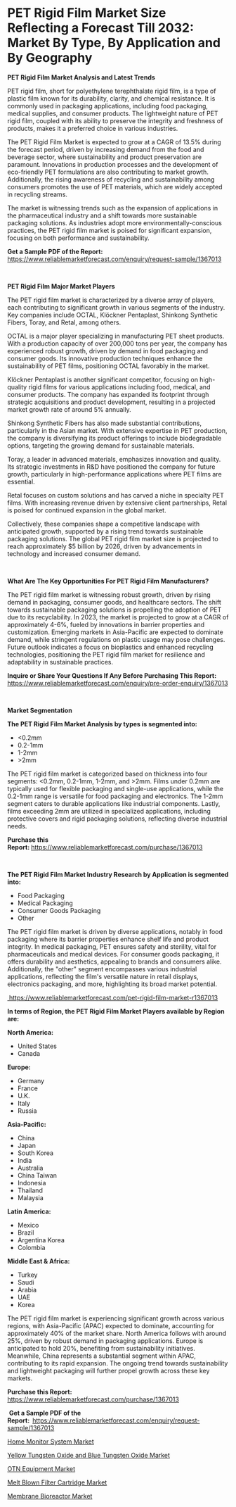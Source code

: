 <p><h1>PET Rigid Film Market Size Reflecting a Forecast Till 2032: Market By Type, By Application and By Geography</h1></p><p><strong>PET Rigid Film Market Analysis and Latest Trends</strong></p>
<p><p>PET rigid film, short for polyethylene terephthalate rigid film, is a type of plastic film known for its durability, clarity, and chemical resistance. It is commonly used in packaging applications, including food packaging, medical supplies, and consumer products. The lightweight nature of PET rigid film, coupled with its ability to preserve the integrity and freshness of products, makes it a preferred choice in various industries.</p><p>The PET Rigid Film Market is expected to grow at a CAGR of 13.5% during the forecast period, driven by increasing demand from the food and beverage sector, where sustainability and product preservation are paramount. Innovations in production processes and the development of eco-friendly PET formulations are also contributing to market growth. Additionally, the rising awareness of recycling and sustainability among consumers promotes the use of PET materials, which are widely accepted in recycling streams. </p><p>The market is witnessing trends such as the expansion of applications in the pharmaceutical industry and a shift towards more sustainable packaging solutions. As industries adopt more environmentally-conscious practices, the PET rigid film market is poised for significant expansion, focusing on both performance and sustainability.</p></p>
<p><strong>Get a Sample PDF of the Report:&nbsp;</strong> <a href="https://www.reliablemarketforecast.com/enquiry/request-sample/1367013?utm_campaign=2011&utm_medium=2&utm_source=Github&utm_content=ia&utm_term=22032025&utm_id=pet-rigid-film">https://www.reliablemarketforecast.com/enquiry/request-sample/1367013</a></p>
<p>&nbsp;</p>
<p><strong>PET Rigid Film Major Market Players</strong></p>
<p><p>The PET rigid film market is characterized by a diverse array of players, each contributing to significant growth in various segments of the industry. Key companies include OCTAL, Klöckner Pentaplast, Shinkong Synthetic Fibers, Toray, and Retal, among others.</p><p>OCTAL is a major player specializing in manufacturing PET sheet products. With a production capacity of over 200,000 tons per year, the company has experienced robust growth, driven by demand in food packaging and consumer goods. Its innovative production techniques enhance the sustainability of PET films, positioning OCTAL favorably in the market.</p><p>Klöckner Pentaplast is another significant competitor, focusing on high-quality rigid films for various applications including food, medical, and consumer products. The company has expanded its footprint through strategic acquisitions and product development, resulting in a projected market growth rate of around 5% annually.</p><p>Shinkong Synthetic Fibers has also made substantial contributions, particularly in the Asian market. With extensive expertise in PET production, the company is diversifying its product offerings to include biodegradable options, targeting the growing demand for sustainable materials.</p><p>Toray, a leader in advanced materials, emphasizes innovation and quality. Its strategic investments in R&D have positioned the company for future growth, particularly in high-performance applications where PET films are essential.</p><p>Retal focuses on custom solutions and has carved a niche in specialty PET films. With increasing revenue driven by extensive client partnerships, Retal is poised for continued expansion in the global market.</p><p>Collectively, these companies shape a competitive landscape with anticipated growth, supported by a rising trend towards sustainable packaging solutions. The global PET rigid film market size is projected to reach approximately $5 billion by 2026, driven by advancements in technology and increased consumer demand.</p></p>
<p>&nbsp;</p>
<p><strong>What Are The Key Opportunities For PET Rigid Film Manufacturers?</strong></p>
<p><p>The PET rigid film market is witnessing robust growth, driven by rising demand in packaging, consumer goods, and healthcare sectors. The shift towards sustainable packaging solutions is propelling the adoption of PET due to its recyclability. In 2023, the market is projected to grow at a CAGR of approximately 4-6%, fueled by innovations in barrier properties and customization. Emerging markets in Asia-Pacific are expected to dominate demand, while stringent regulations on plastic usage may pose challenges. Future outlook indicates a focus on bioplastics and enhanced recycling technologies, positioning the PET rigid film market for resilience and adaptability in sustainable practices.</p></p>
<p><strong>Inquire or Share Your Questions If Any Before Purchasing This Report:</strong> <a href="https://www.reliablemarketforecast.com/enquiry/pre-order-enquiry/1367013?utm_campaign=2011&utm_medium=2&utm_source=Github&utm_content=ia&utm_term=22032025&utm_id=pet-rigid-film">https://www.reliablemarketforecast.com/enquiry/pre-order-enquiry/1367013</a></p>
<p>&nbsp;</p>
<p><strong>Market Segmentation</strong></p>
<p><strong>The PET Rigid Film Market Analysis by types is segmented into:</strong></p>
<p><ul><li><0.2mm</li><li>0.2-1mm</li><li>1-2mm</li><li>>2mm</li></ul></p>
<p><p>The PET rigid film market is categorized based on thickness into four segments: <0.2mm, 0.2-1mm, 1-2mm, and >2mm. Films under 0.2mm are typically used for flexible packaging and single-use applications, while the 0.2-1mm range is versatile for food packaging and electronics. The 1-2mm segment caters to durable applications like industrial components. Lastly, films exceeding 2mm are utilized in specialized applications, including protective covers and rigid packaging solutions, reflecting diverse industrial needs.</p></p>
<p><strong>Purchase this Report:&nbsp;</strong><a href="https://www.reliablemarketforecast.com/purchase/1367013?utm_campaign=2011&utm_medium=2&utm_source=Github&utm_content=ia&utm_term=22032025&utm_id=pet-rigid-film">https://www.reliablemarketforecast.com/purchase/1367013</a></p>
<p>&nbsp;</p>
<p><strong>The PET Rigid Film Market Industry Research by Application is segmented into:</strong></p>
<p><ul><li>Food Packaging</li><li>Medical Packaging</li><li>Consumer Goods Packaging</li><li>Other</li></ul></p>
<p><p>The PET rigid film market is driven by diverse applications, notably in food packaging where its barrier properties enhance shelf life and product integrity. In medical packaging, PET ensures safety and sterility, vital for pharmaceuticals and medical devices. For consumer goods packaging, it offers durability and aesthetics, appealing to brands and consumers alike. Additionally, the "other" segment encompasses various industrial applications, reflecting the film's versatile nature in retail displays, electronics packaging, and more, highlighting its broad market potential.</p></p>
<p><a href="https://www.reliablemarketforecast.com/pet-rigid-film-market-r1367013?utm_campaign=2011&utm_medium=2&utm_source=Github&utm_content=ia&utm_term=22032025&utm_id=pet-rigid-film">&nbsp;https://www.reliablemarketforecast.com/pet-rigid-film-market-r1367013</a></p>
<p><strong>In terms of Region, the PET Rigid Film Market Players available by Region are:</strong></p>
<p>
    <p> <strong> North America: </strong>
        <ul>
            <li>United States</li>
            <li>Canada</li>
        </ul>
        </p> 
    <p> <strong> Europe: </strong>
        <ul>
            <li>Germany</li>
            <li>France</li>
            <li>U.K.</li>
            <li>Italy</li>
            <li>Russia</li>
        </ul>
        </p> 
    <p> <strong> Asia-Pacific: </strong>
        <ul>
            <li>China</li>
            <li>Japan</li>
            <li>South Korea</li>
            <li>India</li>
            <li>Australia</li>
            <li>China Taiwan</li>
            <li>Indonesia</li>
            <li>Thailand</li>
            <li>Malaysia</li>
        </ul>
        </p> 
    <p> <strong> Latin America: </strong>
        <ul>
            <li>Mexico</li>
            <li>Brazil</li>
            <li>Argentina Korea</li>
            <li>Colombia</li>
        </ul>
        </p> 
    <p> <strong> Middle East & Africa: </strong>
        <ul>
            <li>Turkey</li>
            <li>Saudi</li>
            <li>Arabia</li>
            <li>UAE</li>
            <li>Korea</li>
        </ul>
    </p>
    </p>
<p><p>The PET rigid film market is experiencing significant growth across various regions, with Asia-Pacific (APAC) expected to dominate, accounting for approximately 40% of the market share. North America follows with around 25%, driven by robust demand in packaging applications. Europe is anticipated to hold 20%, benefiting from sustainability initiatives. Meanwhile, China represents a substantial segment within APAC, contributing to its rapid expansion. The ongoing trend towards sustainability and lightweight packaging will further propel growth across these key markets.</p></p>
<p><strong>Purchase this Report: </strong><a href="https://www.reliablemarketforecast.com/purchase/1367013?utm_campaign=2011&utm_medium=2&utm_source=Github&utm_content=ia&utm_term=22032025&utm_id=pet-rigid-film">https://www.reliablemarketforecast.com/purchase/1367013</a></p>
<p>&nbsp;<strong>Get a Sample PDF of the Report:&nbsp;&nbsp;</strong><a href="https://www.reliablemarketforecast.com/enquiry/request-sample/1367013?utm_campaign=2011&utm_medium=2&utm_source=Github&utm_content=ia&utm_term=22032025&utm_id=pet-rigid-film">https://www.reliablemarketforecast.com/enquiry/request-sample/1367013</a></p>
<p><strong></strong></p>
<p><p><a href="https://github.com/safurdorthu8/Market-Research-Report-List-1/blob/main/home-monitor-system-market.md?utm_campaign=2011&utm_medium=2&utm_source=Github&utm_content=ia&utm_term=22032025&utm_id=pet-rigid-film">Home Monitor System Market</a></p><p><a href="https://github.com/bettysbozer/Market-Research-Report-List-1/blob/main/yellow-tungsten-oxide-and-blue-tungsten-oxide-market.md?utm_campaign=2011&utm_medium=2&utm_source=Github&utm_content=ia&utm_term=22032025&utm_id=pet-rigid-film">Yellow Tungsten Oxide and Blue Tungsten Oxide Market</a></p><p><a href="https://www.linkedin.com/pulse/otn-equipment-market-overview-future-growth-trends-opportunities-9ydre?utm_campaign=2011&utm_medium=2&utm_source=Github&utm_content=ia&utm_term=22032025&utm_id=pet-rigid-film">OTN Equipment Market</a></p><p><a href="https://www.linkedin.com/pulse/focus-melt-blown-filter-cartridge-market-trends-metrics-sales-21hne?utm_campaign=2011&utm_medium=2&utm_source=Github&utm_content=ia&utm_term=22032025&utm_id=pet-rigid-film">Melt Blown Filter Cartridge Market</a></p><p><a href="https://www.linkedin.com/pulse/membrane-bioreactor-market-growth-analysis-2025-2032-trends-yukje?utm_campaign=2011&utm_medium=2&utm_source=Github&utm_content=ia&utm_term=22032025&utm_id=pet-rigid-film">Membrane Bioreactor Market</a></p></p>